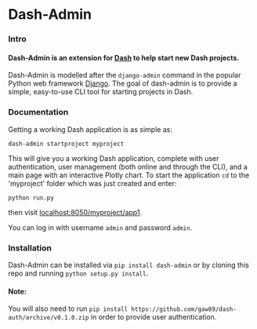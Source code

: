 # Dash-Admin

### Intro
#### Dash-Admin is an extension for [Dash](https://github.com/plotly/dash) to help start new Dash projects.

Dash-Admin is modelled after the ```django-admin``` command in the popular Python web framework [Django](https://github.com/django/django).  The goal of dash-admin is to provide a simple, easy-to-use CLI tool for starting projects in Dash.  

### Documentation

Getting a working Dash application is as simple as:

```dash-admin startproject myproject```

This will give you a working Dash application, complete with user authentication, user management (both online and through the CLI), and a main page with an interactive Plotly chart.  To start the application ```cd``` to the 'myproject' folder which was just created and enter:

```python run.py```

then visit [localhost:8050/myproject/app1](http://localhost:8050/myproject/app1).

You can log in with username ```admin``` and password ```admin```.

### Installation

Dash-Admin can be installed via ```pip install dash-admin``` or by cloning this repo and running ```python setup.py install```.

#### Note:
You will also need to run ```pip install https://github.com/gaw89/dash-auth/archive/v0.1.0.zip``` in order to provide user authentication.
